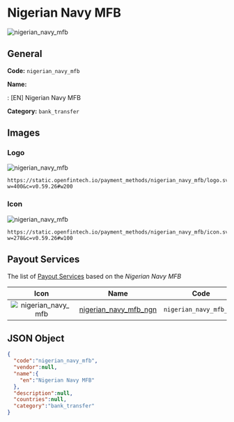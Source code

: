 
# Nigerian Navy MFB 
![nigerian_navy_mfb](https://static.openfintech.io/payment_methods/nigerian_navy_mfb/logo.svg?w=400&c=v0.59.26#w200)  

## General 
**Code:** `nigerian_navy_mfb` 
 
**Name:** 
 
:	[EN] Nigerian Navy MFB 
 
**Category:** `bank_transfer` 
 

## Images 

### Logo 
![nigerian_navy_mfb](https://static.openfintech.io/payment_methods/nigerian_navy_mfb/logo.svg?w=400&c=v0.59.26#w200)  

```
https://static.openfintech.io/payment_methods/nigerian_navy_mfb/logo.svg?w=400&c=v0.59.26#w200
```  

### Icon 
![nigerian_navy_mfb](https://static.openfintech.io/payment_methods/nigerian_navy_mfb/icon.svg?w=278&c=v0.59.26#w100)  

```
https://static.openfintech.io/payment_methods/nigerian_navy_mfb/icon.svg?w=278&c=v0.59.26#w100
```  

## Payout Services 
 
The list of [Payout Services](/payout-services/) based on the _Nigerian Navy MFB_ 

|Icon|Name|Code| 
|:---:|:---:|:---:| 
|![nigerian_navy_mfb](https://static.openfintech.io/payout_methods/nigerian_navy_mfb/icon.svg?w=278&c=v0.59.26#w40) |[nigerian_navy_mfb_ngn](/payout-services/nigerian_navy_mfb_ngn/)|`nigerian_navy_mfb_ngn`| 
 

## JSON Object 

```json
{
  "code":"nigerian_navy_mfb",
  "vendor":null,
  "name":{
    "en":"Nigerian Navy MFB"
  },
  "description":null,
  "countries":null,
  "category":"bank_transfer"
}
```  
